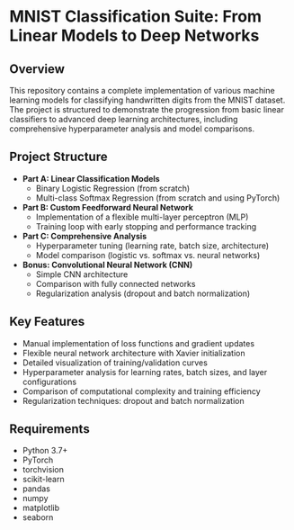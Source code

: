 # MNIST Classification Suite: From Linear Models to Deep Networks

## Overview
This repository contains a complete implementation of various machine learning models for classifying handwritten digits from the MNIST dataset. The project is structured to demonstrate the progression from basic linear classifiers to advanced deep learning architectures, including comprehensive hyperparameter analysis and model comparisons.

## Project Structure
- **Part A: Linear Classification Models**
  - Binary Logistic Regression (from scratch)
  - Multi-class Softmax Regression (from scratch and using PyTorch)
- **Part B: Custom Feedforward Neural Network**
  - Implementation of a flexible multi-layer perceptron (MLP)
  - Training loop with early stopping and performance tracking
- **Part C: Comprehensive Analysis**
  - Hyperparameter tuning (learning rate, batch size, architecture)
  - Model comparison (logistic vs. softmax vs. neural networks)
- **Bonus: Convolutional Neural Network (CNN)**
  - Simple CNN architecture
  - Comparison with fully connected networks
  - Regularization analysis (dropout and batch normalization)

## Key Features
- Manual implementation of loss functions and gradient updates
- Flexible neural network architecture with Xavier initialization
- Detailed visualization of training/validation curves
- Hyperparameter analysis for learning rates, batch sizes, and layer configurations
- Comparison of computational complexity and training efficiency
- Regularization techniques: dropout and batch normalization

## Requirements
- Python 3.7+
- PyTorch
- torchvision
- scikit-learn
- pandas
- numpy
- matplotlib
- seaborn
